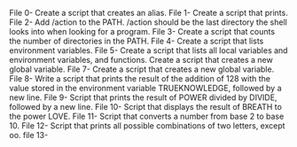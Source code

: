 File 0- Create a script that creates an alias.
File 1- Create a script that prints.
File 2- Add /action to the PATH. /action should be the last directory the shell looks into when looking for a program.
File 3- Create a script that counts the number of directories in the PATH.
File 4- Create a script that lists environment variables.
File 5- Create a script that lists all local variables and environment variables, and functions.
Create a script that creates a new global variable.
File 7- Create a script that creates a new global variable.
File 8- Write a script that prints the result of the addition of 128 with the value stored in the environment variable TRUEKNOWLEDGE, followed by a new line.
File 9- Script that prints the result of POWER divided by DIVIDE, followed by a new line.
File 10- Script that displays the result of BREATH to the power LOVE.
File 11- Script that converts a number from base 2 to base 10.
File 12- Script that prints all possible combinations of two letters, except oo.
file 13- 




 






